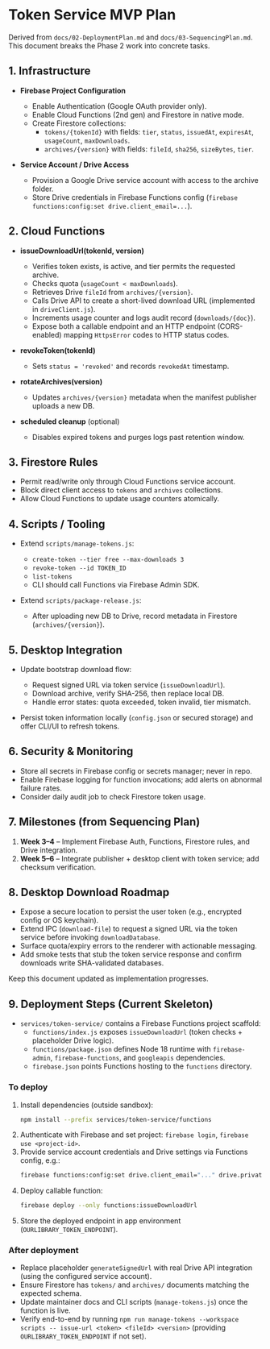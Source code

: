 # Token Service MVP Plan

Derived from `docs/02-DeploymentPlan.md` and `docs/03-SequencingPlan.md`. This document breaks the Phase 2 work into concrete tasks.

## 1. Infrastructure

- **Firebase Project Configuration**
  - Enable Authentication (Google OAuth provider only).
  - Enable Cloud Functions (2nd gen) and Firestore in native mode.
  - Create Firestore collections:
    - `tokens/{tokenId}` with fields: `tier`, `status`, `issuedAt`, `expiresAt`, `usageCount`, `maxDownloads`.
    - `archives/{version}` with fields: `fileId`, `sha256`, `sizeBytes`, `tier`.

- **Service Account / Drive Access**
  - Provision a Google Drive service account with access to the archive folder.
  - Store Drive credentials in Firebase Functions config (`firebase functions:config:set drive.client_email=...`).

## 2. Cloud Functions

- **issueDownloadUrl(tokenId, version)**
  - Verifies token exists, is active, and tier permits the requested archive.
  - Checks quota (`usageCount < maxDownloads`).
  - Retrieves Drive `fileId` from `archives/{version}`.
  - Calls Drive API to create a short-lived download URL (implemented in `driveClient.js`).
  - Increments usage counter and logs audit record (`downloads/{doc}`).
  - Expose both a callable endpoint and an HTTP endpoint (CORS-enabled) mapping `HttpsError` codes to HTTP status codes.

- **revokeToken(tokenId)**
  - Sets `status = 'revoked'` and records `revokedAt` timestamp.

- **rotateArchives(version)**
  - Updates `archives/{version}` metadata when the manifest publisher uploads a new DB.

- **scheduled cleanup** (optional)
  - Disables expired tokens and purges logs past retention window.

## 3. Firestore Rules

- Permit read/write only through Cloud Functions service account.
- Block direct client access to `tokens` and `archives` collections.
- Allow Cloud Functions to update usage counters atomically.

## 4. Scripts / Tooling

- Extend `scripts/manage-tokens.js`:
  - `create-token --tier free --max-downloads 3`
  - `revoke-token --id TOKEN_ID`
  - `list-tokens`
  - CLI should call Functions via Firebase Admin SDK.

- Extend `scripts/package-release.js`:
  - After uploading new DB to Drive, record metadata in Firestore (`archives/{version}`).

## 5. Desktop Integration

- Update bootstrap download flow:
  - Request signed URL via token service (`issueDownloadUrl`).
  - Download archive, verify SHA-256, then replace local DB.
  - Handle error states: quota exceeded, token invalid, tier mismatch.

- Persist token information locally (`config.json` or secured storage) and offer CLI/UI to refresh tokens.

## 6. Security & Monitoring

- Store all secrets in Firebase config or secrets manager; never in repo.
- Enable Firebase logging for function invocations; add alerts on abnormal failure rates.
- Consider daily audit job to check Firestore token usage.

## 7. Milestones (from Sequencing Plan)

1. **Week 3–4** – Implement Firebase Auth, Functions, Firestore rules, and Drive integration.
2. **Week 5–6** – Integrate publisher + desktop client with token service; add checksum verification.

## 8. Desktop Download Roadmap

- Expose a secure location to persist the user token (e.g., encrypted config or OS keychain).
- Extend IPC (`download-file`) to request a signed URL via the token service before invoking `downloadDatabase`.
- Surface quota/expiry errors to the renderer with actionable messaging.
- Add smoke tests that stub the token service response and confirm downloads write SHA-validated databases.

Keep this document updated as implementation progresses.

## 9. Deployment Steps (Current Skeleton)

- `services/token-service/` contains a Firebase Functions project scaffold:
  - `functions/index.js` exposes `issueDownloadUrl` (token checks + placeholder Drive logic).
  - `functions/package.json` defines Node 18 runtime with `firebase-admin`, `firebase-functions`, and `googleapis` dependencies.
  - `firebase.json` points Functions hosting to the `functions` directory.

### To deploy

1. Install dependencies (outside sandbox):
   ```bash
   npm install --prefix services/token-service/functions
   ```
2. Authenticate with Firebase and set project: `firebase login`, `firebase use <project-id>`.
3. Provide service account credentials and Drive settings via Functions config, e.g.:
   ```bash
   firebase functions:config:set drive.client_email="..." drive.private_key="..."
   ```
4. Deploy callable function:
   ```bash
   firebase deploy --only functions:issueDownloadUrl
   ```
5. Store the deployed endpoint in app environment (`OURLIBRARY_TOKEN_ENDPOINT`).

### After deployment
- Replace placeholder `generateSignedUrl` with real Drive API integration (using the configured service account).
- Ensure Firestore has `tokens/` and `archives/` documents matching the expected schema.
- Update maintainer docs and CLI scripts (`manage-tokens.js`) once the function is live.
- Verify end-to-end by running `npm run manage-tokens --workspace scripts -- issue-url <token> <fileId> <version>` (providing `OURLIBRARY_TOKEN_ENDPOINT` if not set).
